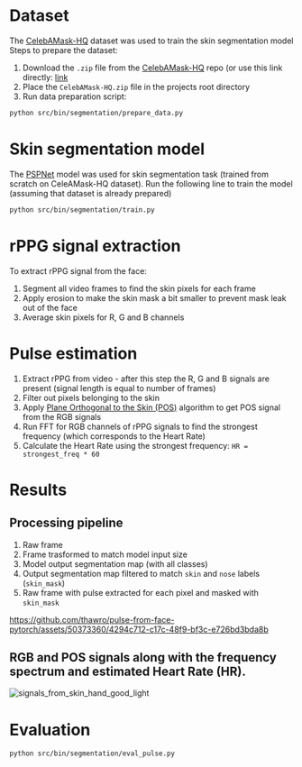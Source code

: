 # Dataset
The [CelebAMask-HQ](https://github.com/switchablenorms/CelebAMask-HQ) dataset was used to train the skin segmentation model
Steps to prepare the dataset:
1. Download the `.zip` file from the [CelebAMask-HQ](https://github.com/switchablenorms/CelebAMask-HQ) repo (or use this link directly: [link](https://drive.google.com/file/d/1badu11NqxGf6qM3PTTooQDJvQbejgbTv/view?pli=1)
2. Place the `CelebAMask-HQ.zip` file in the projects root directory
3. Run data preparation script:
```bash
python src/bin/segmentation/prepare_data.py
```

# Skin segmentation model
The [PSPNet](https://arxiv.org/abs/1612.01105) model was used for skin segmentation task (trained from scratch on CeleAMask-HQ dataset).
Run the following line to train the model (assuming that dataset is already prepared)
```bash
python src/bin/segmentation/train.py
```

# rPPG signal extraction
To extract rPPG signal from the face:
1. Segment all video frames to find the skin pixels for each frame
2. Apply erosion to make the skin mask a bit smaller to prevent mask leak out of the face
3. Average skin pixels for R, G and B channels


# Pulse estimation
1. Extract rPPG from video - after this step the R, G and B signals are present (signal length is equal to number of frames)
2. Filter out pixels belonging to the skin
3. Apply [Plane Orthogonal to the Skin (POS)](https://pure.tue.nl/ws/files/31563684/TBME_00467_2016_R1_preprint.pdf) algorithm to get POS signal from the RGB signals
4. Run FFT for RGB channels of rPPG signals to find the strongest frequency (which corresponds to the Heart Rate)
5. Calculate the Heart Rate using the strongest frequency: `HR = strongest_freq * 60`

# **Results**

## Processing pipeline
1. Raw frame
2. Frame trasformed to match model input size
3. Model output segmentation map (with all classes)
4. Output segmentation map filtered to match `skin` and `nose` labels (`skin_mask`)
5. Raw frame with pulse extracted for each pixel and masked with `skin_mask`


https://github.com/thawro/pulse-from-face-pytorch/assets/50373360/4294c712-c17c-48f9-bf3c-e726bd3bda8b


## RGB and POS signals along with the frequency spectrum and estimated Heart Rate (HR). 
![signals_from_skin_hand_good_light](https://github.com/thawro/pulse-from-face-pytorch/assets/50373360/868a46f1-3a2e-4226-85a3-ade711bd8a5d)


# Evaluation

```bash
python src/bin/segmentation/eval_pulse.py
```